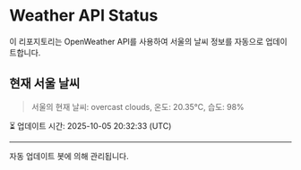 
# Weather API Status

이 리포지토리는 OpenWeather API를 사용하여 서울의 날씨 정보를 자동으로 업데이트합니다.

## 현재 서울 날씨
> 서울의 현재 날씨: overcast clouds, 온도: 20.35°C, 습도: 98%

⏳ 업데이트 시간: 2025-10-05 20:32:33 (UTC)

---
자동 업데이트 봇에 의해 관리됩니다.
